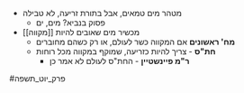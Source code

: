 * מטהר מים טמאים, אבל בתורת זריעה, לא טבילה
	* פסוק בנביא? מים, ים
* מכשיר מים שאובים להיות [[מקווה]]
	* **מח' ראשונים** אם המקווה כשר לעולם, או רק כשהם מחוברים
	* **חת"ס** - צריך להיות כזריעה, שמוקף במקווה מכל רוחות
		* **ר"מ פיינשטיין** - החת"ס לעולם לא אמר כן

#פרק_יוט_תשפה 